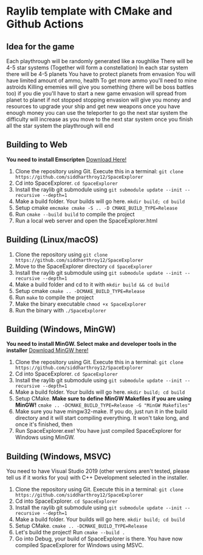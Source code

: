 # Raylib template with CMake and Github Actions

## Idea for the game

Each playthrough will be randomly generated like a roughlike
There will be 4-5 star systems (Together will form a constellation)
In each star system there will be 4-5 planets
You have to protect planets from envasion
You will have limited amount of ammo, health
To get more ammo you'll need to mine astroids
Killing ememies will give you something (there will be boss battles too)
if you die you'll have to start a new game
envasion will spread from planet to planet if not stopped
stopping envasion will give you money and resources to upgrade your ship and get new weapons
once you have enough money you can use the teleporter to go the next star system
the difficulty will increase as you move to the next star system
once you finish all the star system the playthrough will end

## Building to Web

**You need to install Emscripten** [Download Here!](https://emscripten.org/docs/getting_started/downloads.html)

1. Clone the repository using Git. Execute this in a terminal: `git clone https://github.com/siddharthroy12/SpaceExplorer`
1. Cd into SpaceExplorer. `cd SpaceExplorer`
1. Install the raylib git submodule using `git submodule update --init --recursive --depth=1`
1. Make a build folder. Your builds will go here. `mkdir build; cd build`
1. Setup cmake `emcmake cmake -S .. -D CMAKE_BUILD_TYPE=Release`
1. Run `cmake --build build` to compile the project
1. Run a local web server and open the SpaceExplorer.html

## Building (Linux/macOS)

1. Clone the repository using `git clone https://github.com/siddharthroy12/SpaceExplorer`
1. Move to the SpaceExplorer directory
`cd SpaceExplorer`
1. Install the raylib git submodule using `git submodule update --init --recursive --depth=1`
1. Make a build folder and cd to it with `mkdir build && cd build`
1. Setup cmake `cmake .. -DCMAKE_BUILD_TYPE=Release`
1. Run `make` to compile the project
1. Make the binary executable `chmod +x SpaceExplorer`
1. Run the binary with `./SpaceExplorer`

## Building (Windows, MinGW)

**You need to install MinGW. Select make and developer tools in the installer** [Download MinGW here!](https://sourceforge.net/projects/mingw/)

1. Clone the repository using Git. Execute this in a terminal: `git clone https://github.com/siddharthroy12/SpaceExplorer`
1. Cd into SpaceExplorer. `cd SpaceExplorer`
1. Install the raylib git submodule using `git submodule update --init --recursive --depth=1`
1. Make a build folder. Your builds will go here. `mkdir build; cd build`
1. Setup CMake. **Make sure to define MinGW Makefiles if you are using MinGW!** `cmake .. -DCMAKE_BUILD_TYPE=Release -G "MinGW Makefiles"`
1. Make sure you have mingw32-make. If you do, just run it in the build directory and it will start compiling everything. It won't take long, and once it's finished, then
1. Run SpaceExplorer.exe! You have just compiled SpaceExplorer for Windows using MinGW.

## Building (Windows, MSVC)

You need to have Visual Studio 2019 (other versions aren't tested, please tell us if it works for you) with C++ Development selected in the installer.

1. Clone the repository using Git. Execute this in a terminal: `git clone https://github.com/siddharthroy12/SpaceExplorer`
1. Cd into SpaceExplorer. `cd SpaceExplorer`
1. Install the raylib git submodule using `git submodule update --init --recursive --depth=1`
1. Make a build folder. Your builds will go here. `mkdir build; cd build`
1. Setup CMake. `cmake .. -DCMAKE_BUILD_TYPE=Release`
1. Let's build the project! Run `cmake --build .`
1. Go into Debug, your build of SpaceExplorer is there. You have now compiled SpaceExplorer for Windows using MSVC.
